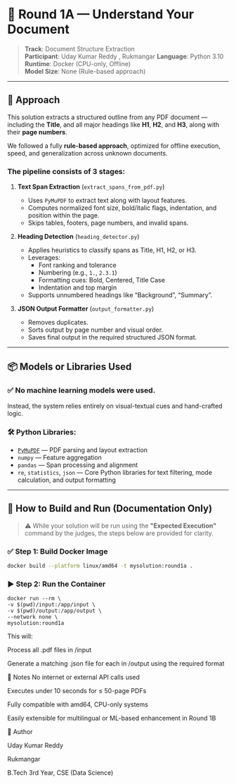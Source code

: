 # 📄 Round 1A — Understand Your Document

> **Track**: Document Structure Extraction  
> **Participant**: Uday Kumar Reddy , Rukmangar
> **Language**: Python 3.10  
> **Runtime**: Docker (CPU-only, Offline)  
> **Model Size**: None (Rule-based approach)

---

## 🧠 Approach

This solution extracts a structured outline from any PDF document — including the **Title**, and all major headings like **H1**, **H2**, and **H3**, along with their **page numbers**.

We followed a fully **rule-based approach**, optimized for offline execution, speed, and generalization across unknown documents.

### The pipeline consists of 3 stages:

1. **Text Span Extraction** (`extract_spans_from_pdf.py`)
   - Uses `PyMuPDF` to extract text along with layout features.
   - Computes normalized font size, bold/italic flags, indentation, and position within the page.
   - Skips tables, footers, page numbers, and invalid spans.

2. **Heading Detection** (`heading_detector.py`)
   - Applies heuristics to classify spans as Title, H1, H2, or H3.
   - Leverages:
     - Font ranking and tolerance
     - Numbering (e.g., `1.`, `2.3.1`)
     - Formatting cues: Bold, Centered, Title Case
     - Indentation and top margin
   - Supports unnumbered headings like “Background”, “Summary”.

3. **JSON Output Formatter** (`output_formatter.py`)
   - Removes duplicates.
   - Sorts output by page number and visual order.
   - Saves final output in the required structured JSON format.

---

## 📦 Models or Libraries Used

### ✅ No machine learning models were used.

Instead, the system relies entirely on visual-textual cues and hand-crafted logic.

### 🛠️ Python Libraries:

- [`PyMuPDF`](https://pymupdf.readthedocs.io/) — PDF parsing and layout extraction
- `numpy` — Feature aggregation
- `pandas` — Span processing and alignment
- `re`, `statistics`, `json` — Core Python libraries for text filtering, mode calculation, and output formatting

---

## 🐳 How to Build and Run (Documentation Only)

> ⚠️ While your solution will be run using the **"Expected Execution"** command by the judges, the steps below are provided for clarity.

### ✅ Step 1: Build Docker Image

```bash
docker build --platform linux/amd64 -t mysolution:round1a .
```

### ▶️ Step 2: Run the Container

```
docker run --rm \
-v $(pwd)/input:/app/input \
-v $(pwd)/output:/app/output \
--network none \
mysolution:round1a
```
This will:

Process all .pdf files in /input

Generate a matching .json file for each in /output using the required format

📌 Notes
No internet or external API calls used

Executes under 10 seconds for ≤ 50-page PDFs

Fully compatible with amd64, CPU-only systems

Easily extensible for multilingual or ML-based enhancement in Round 1B

🙌 Author

Uday Kumar Reddy

Rukmangar

B.Tech 3rd Year, CSE (Data Science)
